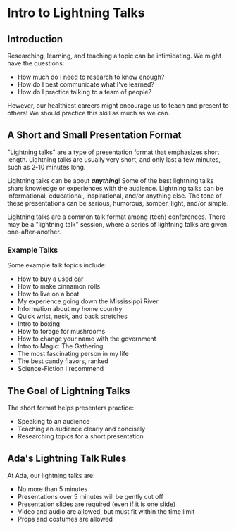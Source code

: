 # Intro to Lightning Talks

## Introduction

Researching, learning, and teaching a topic can be intimidating. We might have the questions:

- How much do I need to research to know enough?
- How do I best communicate what I've learned?
- How do I practice talking to a team of people?

However, our healthiest careers might encourage us to teach and present to others! We should practice this skill as much as we can.

## A Short and Small Presentation Format

"Lightning talks" are a type of presentation format that emphasizes short length. Lightning talks are usually very short, and only last a few minutes, such as 2-10 minutes long.

Lightning talks can be about _**anything**_! Some of the best lightning talks share knowledge or experiences with the audience. Lightning talks can be informational, educational, inspirational, and/or anything else. The tone of these presentations can be serious, humorous, somber, light, and/or simple.

Lightning talks are a common talk format among (tech) conferences. There may be a "lightning talk" session, where a series of lightning talks are given one-after-another.

### Example Talks

Some example talk topics include:

- How to buy a used car
- How to make cinnamon rolls
- How to live on a boat
- My experience going down the Mississippi River
- Information about my home country
- Quick wrist, neck, and back stretches
- Intro to boxing
- How to forage for mushrooms
- How to change your name with the government
- Intro to Magic: The Gathering
- The most fascinating person in my life
- The best candy flavors, ranked
- Science-Fiction I recommend

## The Goal of Lightning Talks

The short format helps presenters practice:

- Speaking to an audience
- Teaching an audience clearly and concisely
- Researching topics for a short presentation

## Ada's Lightning Talk Rules

At Ada, our lightning talks are:

- No more than 5 minutes
- Presentations over 5 minutes will be gently cut off
- Presentation slides are required (even if it is one slide)
- Video and audio are allowed, but must fit within the time limit
- Props and costumes are allowed
